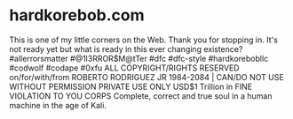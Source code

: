 # hardkorebob.com
This is one of my little corners on the Web. Thank you for stopping in. It's not ready yet but what is ready in this ever changing existence? 
#allerrorsmatter #@1l3RROR$M@tTer #dfc #dfc-style #hardkorebobllc #codwolf #codape #0xfu 
ALL COPYRIGHT/RIGHTS RESERVED on/for/with/from ROBERTO RODRIGUEZ JR 1984-2084 | CAN/DO NOT USE WITHOUT PERMISSION
PRIVATE USE ONLY 
USD$1 Trillion in FINE VIOLATION TO YOU CORPS
Complete, correct and true soul in a human machine in the age of Kali. 

